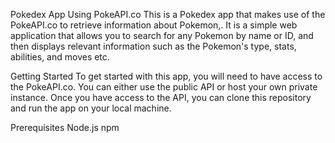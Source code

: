 Pokedex App Using PokeAPI.co
This is a Pokedex app that makes use of the PokeAPI.co to retrieve information about Pokemon,. It is a simple web application that allows you to search for any Pokemon by name or ID, and then displays relevant information such as the Pokemon's type, stats, abilities, and moves etc.

Getting Started
To get started with this app, you will need to have access to the PokeAPI.co. You can either use the public API or host your own private instance. Once you have access to the API, you can clone this repository and run the app on your local machine.

Prerequisites
Node.js
npm
